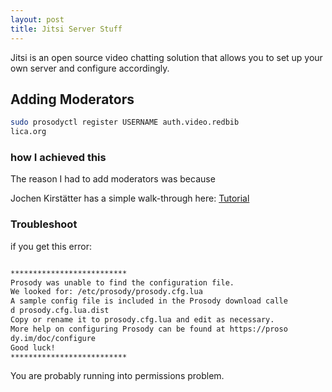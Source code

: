 ```yaml
---
layout: post
title: Jitsi Server Stuff
---
```

Jitsi is an open source video chatting solution that allows you to set up your own server and configure accordingly. 

## Adding Moderators

```bash
sudo prosodyctl register USERNAME auth.video.redbib
lica.org
```

### how I achieved this
The reason I had to add moderators was because 

Jochen Kirstätter has a simple walk-through here:
[Tutorial](https://jochen.kirstaetter.name/authentication-jitsi-meet/)

### Troubleshoot
if you get this error:
```bash

**************************
Prosody was unable to find the configuration file.
We looked for: /etc/prosody/prosody.cfg.lua
A sample config file is included in the Prosody download calle
d prosody.cfg.lua.dist
Copy or rename it to prosody.cfg.lua and edit as necessary.
More help on configuring Prosody can be found at https://proso
dy.im/doc/configure
Good luck!
**************************
```
You are probably running into permissions problem.